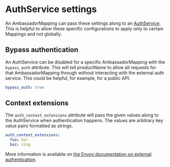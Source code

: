 # AuthService settings

An AmbassadorMapping can pass these settings along to an [AuthService](../../running/services/auth-service).  This is helpful to allow these specific configurations to apply only to certain Mappings and not globally.

## Bypass authentication

An AuthService can be disabled for a specific AmbassadorMapping with the `bypass_auth` attribute. This will tell $productName$ to allow all requests for that AmbassadorMapping through without interacting with the external auth service.  This could be helpful, for example, for a public API.

```yaml
bypass_auth: true
```

## Context extensions

The `auth_context_extensions` attribute will pass the given values along to the AuthService when authentication happens.  The values are arbitrary key value pairs formatted as strings.

```yaml
auth_context_extensions:
  foo: bar
  baz: zing
```

More information is available on [the Envoy documentation on external authentication](https://www.envoyproxy.io/docs/envoy/latest/api-v3/extensions/filters/http/ext_authz/v3/ext_authz.proto.html#extensions-filters-http-ext-authz-v3-checksettings).
